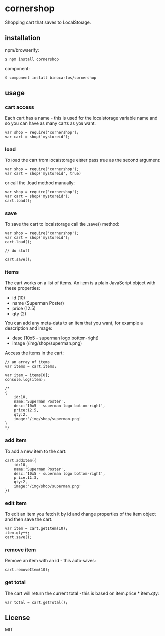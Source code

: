 cornershop
==========

Shopping cart that saves to LocalStorage.

## installation

npm/browserify:

```
$ npm install cornershop
```

component:

```
$ component install binocarlos/cornershop
```

## usage


### cart access

Each cart has a name - this is used for the localstorage variable name and so you can have as many carts as you want.

```
var shop = require('cornershop');
var cart = shop('mystoreid');
```

### load

To load the cart from localstorage either pass true as the second argument:

```
var shop = require('cornershop');
var cart = shop('mystoreid', true);
```

or call the .load method manually:

```
var shop = require('cornershop');
var cart = shop('mystoreid');
cart.load();
```

### save

To save the cart to localstorage call the .save() method:

```
var shop = require('cornershop');
var cart = shop('mystoreid');
cart.load();

// do stuff

cart.save();
```

### items

The cart works on a list of items.  An item is a plain JavaScript object with these properties:

 * id 		(10)
 * name 	(Superman Poster)
 * price	(12.5)
 * qty		(2)

You can add any meta-data to an item that you want, for example a description and image:

 * desc		(10x5 - superman logo bottom-right) 
 * image	(/img/shop/superman.png)

Access the items in the cart:

```
// an array of items
var items = cart.items;

var item = items[0];
console.log(item);

/*
{
	id:10,
	name:'Superman Poster',
	desc:'10x5 - superman logo bottom-right',
	price:12.5,
	qty:2,
	image:'/img/shop/superman.png'
}
*/
```

### add item

To add a new item to the cart:

```
cart.addItem({
	id:10,
	name:'Superman Poster',
	desc:'10x5 - superman logo bottom-right',
	price:12.5,
	qty:2,
	image:'/img/shop/superman.png'
})
```

### edit item

To edit an item you fetch it by id and change properties of the item object and then save the cart.

```
var item = cart.getItem(10);
item.qty++;
cart.save();
```

### remove item

Remove an item with an id - this auto-saves:

```
cart.removeItem(10);
```

### get total

The cart will return the current total - this is based on item.price * item.qty:

```
var total = cart.getTotal();
```

## License

MIT